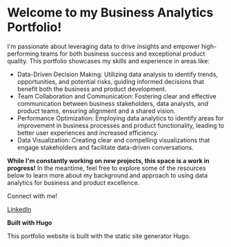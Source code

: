 # Welcome to my Business Analytics Portfolio!
I'm passionate about leveraging data to drive insights and empower high-performing teams for both business success and exceptional product quality. This portfolio showcases my skills and experience in areas like:

* Data-Driven Decision Making: Utilizing data analysis to identify trends, opportunities, and potential risks, guiding informed decisions that benefit both the business and product development.
* Team Collaboration and Communication: Fostering clear and effective communication between business stakeholders, data analysts, and product teams, ensuring alignment and a shared vision.
* Performance Optimization: Employing data analytics to identify areas for improvement in business processes and product functionality, leading to better user experiences and increased efficiency.
* Data Visualization: Creating clear and compelling visualizations that engage stakeholders and facilitate data-driven conversations.

__While I'm constantly working on new projects, this space is a work in progress!__
In the meantime, feel free to explore some of the resources below to learn more about my background and approach to using data analytics for business and product excellence.

Connect with me!

[LinkedIn](https://www.linkedin.com/in/luis-lopezecheto/)

__Built with Hugo__

This portfolio website is built with the static site generator Hugo.
